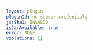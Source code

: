 ```yaml
---
layout: plugin
pluginId: nu.studer.credentials
jarSha1: INVALID
isJarAvailable: true
error: NONE
violations: []

---
```

